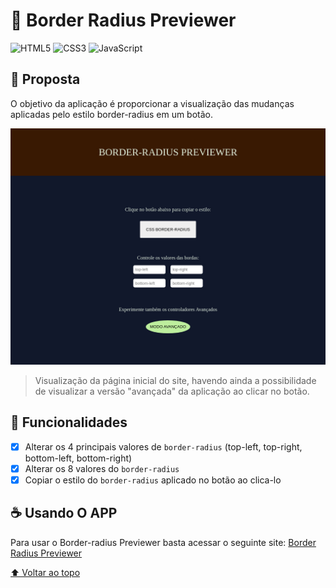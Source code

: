 # 📐 Border Radius Previewer

![HTML5](https://img.shields.io/badge/HTML5-E34F26?style=for-the-badge&logo=html5&logoColor=white)
![CSS3](https://img.shields.io/badge/CSS3-1572B6?style=for-the-badge&logo=css3&logoColor=white)
![JavaScript](https://img.shields.io/badge/javascript-%23323330.svg?style=for-the-badge&logo=javascript&logoColor=%23F7DF1E)

## 🎯 Proposta

O objetivo da aplicação é proporcionar a visualização das mudanças aplicadas pelo estilo border-radius em um botão.

<img src="../../../../home/assets/images/border-radius_previewer.jpg" alt="imagem do site Border-Radius Previewer">

> Visualização da página inicial do site, havendo ainda a possibilidade de visualizar a versão "avançada" da aplicação ao clicar no botão.

## 🚀 Funcionalidades

- [x] Alterar os 4 principais valores de `border-radius` (top-left, top-right, bottom-left, bottom-right)
- [x] Alterar os 8 valores do `border-radius`
- [x] Copiar o estilo do `border-radius` aplicado no botão ao clica-lo

## ☕ Usando O APP

Para usar o Border-radius Previewer basta acessar o seguinte site: [Border Radius Previewer](https://lucashenrique-dev.github.io/app-ideas/projects/Border-radius_Previewer/index.html)

[⬆ Voltar ao topo](#-border-radius-previewer)

